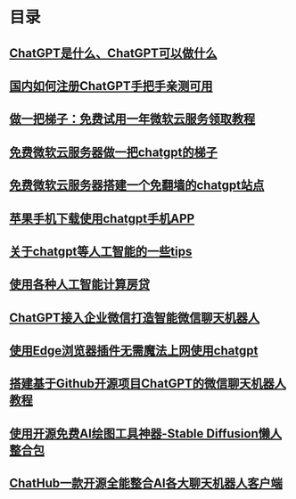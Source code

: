# 目录

## [ChatGPT是什么、ChatGPT可以做什么](1.ChatGPT是什么、ChatGPT可以做什么.md)

## [国内如何注册ChatGPT手把手亲测可用](2.国内如何注册ChatGPT手把手亲测可用.md)

## [做一把梯子：免费试用一年微软云服务领取教程](3.做一把梯子：免费试用一年微软云服务领取教程.md)

## [免费微软云服务器做一把chatgpt的梯子](4.免费微软云服务器做一把chatgpt的梯子.md)

## [免费微软云服务器搭建一个免翻墙的chatgpt站点](5.免费微软云服务器搭建一个免翻墙的chatgpt站点.md)

## [苹果手机下载使用chatgpt手机APP](6.苹果手机下载chatgpt手机APP.md)

## [关于chatgpt等人工智能的一些tips](7.关于chatgpt等人工智能的一些tips.md)

## [使用各种人工智能计算房贷](8.使用各种人工智能计算房贷.md)

## [ChatGPT接入企业微信打造智能微信聊天机器人](9.ChatGPT接入企业微信打造智能微信.md)

## [使用Edge浏览器插件无需魔法上网使用chatgpt](10.使用Edge浏览器插件无需魔法上网使用chatgpt.md)

## [搭建基于Github开源项目ChatGPT的微信聊天机器人教程](11.搭建基于Github开源项目ChatGPT的微信聊天机器人教程.md)

## [使用开源免费AI绘图工具神器-Stable Diffusion懒人整合包](12.试用开源免费AI绘图工具神器-StableDiffusion懒人整合包.md)

## [ChatHub一款开源全能整合AI各大聊天机器人客户端](13.ChatHub一款开源全能整合AI各大聊天机器人客户端.md)



